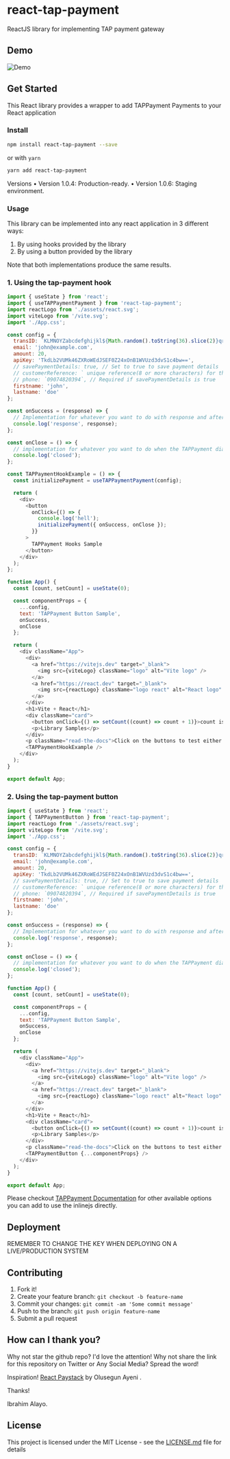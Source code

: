 # react-tap-payment

 ReactJS library for implementing TAP payment gateway

## Demo

![Demo](TestImg.png?raw=true "Demo Image")

## Get Started

This React library provides a wrapper to add TAPPayment Payments to your React application

### Install

```sh
npm install react-tap-payment --save
```

or with `yarn`

```sh
yarn add react-tap-payment
```

Versions
	•	Version 1.0.4: Production-ready.
	•	Version 1.0.6: Staging environment.


### Usage

This library can be implemented into any react application in 3 different ways:

1. By using hooks provided by the library
2. By using a button provided by the library

Note that both implementations produce the same results.

### 1. Using the tap-payment hook

```javascript
import { useState } from 'react';
import { useTAPPaymentPayment } from 'react-tap-payment';
import reactLogo from './assets/react.svg';
import viteLogo from '/vite.svg';
import './App.css';

const config = {
  transID: `KLMNOYZabcdefghijkl${Math.random().toString(36).slice(2)}qrstuvwxyz`,
  email: 'john@example.com',
  amount: 20,
  apiKey: 'TkdLb2VUMk46ZXRoWEdJSEF0Z24xOnB1WVUzd3dvS1c4bw==',
  // savePaymentDetails: true, // Set to true to save payment details
  // customerReference: ` unique reference(8 or more characters) for the customer`, // Required if savePaymentDetails is true
  // phone: `09074820394`, // Required if savePaymentDetails is true
  firstname: 'john',
  lastname: 'doe'
};

const onSuccess = (response) => {
  // Implementation for whatever you want to do with response and after success call.
  console.log('response', response);
};

const onClose = () => {
  // implementation for whatever you want to do when the TAPPayment dialog closed.
  console.log('closed');
};

const TAPPaymentHookExample = () => {
  const initializePayment = useTAPPaymentPayment(config);

  return (
    <div>
      <button
        onClick={() => {
          console.log('hell');
          initializePayment({ onSuccess, onClose });
        }}
      >
        TAPPayment Hooks Sample
      </button>
    </div>
  );
};

function App() {
  const [count, setCount] = useState(0);

  const componentProps = {
    ...config,
    text: 'TAPPayment Button Sample',
    onSuccess,
    onClose
  };

  return (
    <div className="App">
      <div>
        <a href="https://vitejs.dev" target="_blank">
          <img src={viteLogo} className="logo" alt="Vite logo" />
        </a>
        <a href="https://react.dev" target="_blank">
          <img src={reactLogo} className="logo react" alt="React logo" />
        </a>
      </div>
      <h1>Vite + React</h1>
      <div className="card">
        <button onClick={() => setCount((count) => count + 1)}>count is {count}</button>
        <p>Library Samples</p>
      </div>
      <p className="read-the-docs">Click on the buttons to test either usecase</p>
      <TAPPaymentHookExample />
    </div>
  );
}

export default App;

```

### 2. Using the tap-payment button

``` javascript
import { useState } from 'react';
import { TAPPaymentButton } from 'react-tap-payment';
import reactLogo from './assets/react.svg';
import viteLogo from '/vite.svg';
import './App.css';

const config = {
  transID: `KLMNOYZabcdefghijkl${Math.random().toString(36).slice(2)}qrstuvwxyz`,
  email: 'john@example.com',
  amount: 20,
  apiKey: 'TkdLb2VUMk46ZXRoWEdJSEF0Z24xOnB1WVUzd3dvS1c4bw==',
  // savePaymentDetails: true, // Set to true to save payment details
  // customerReference: ` unique reference(8 or more characters) for the customer`, // Required if savePaymentDetails is true
  // phone: `09074820394`, // Required if savePaymentDetails is true
  firstname: 'john',
  lastname: 'doe'
};

const onSuccess = (response) => {
  // Implementation for whatever you want to do with response and after success call.
  console.log('response', response);
};

const onClose = () => {
  // implementation for whatever you want to do when the TAPPayment dialog closed.
  console.log('closed');
};

function App() {
  const [count, setCount] = useState(0);

  const componentProps = {
    ...config,
    text: 'TAPPayment Button Sample',
    onSuccess,
    onClose
  };

  return (
    <div className="App">
      <div>
        <a href="https://vitejs.dev" target="_blank">
          <img src={viteLogo} className="logo" alt="Vite logo" />
        </a>
        <a href="https://react.dev" target="_blank">
          <img src={reactLogo} className="logo react" alt="React logo" />
        </a>
      </div>
      <h1>Vite + React</h1>
      <div className="card">
        <button onClick={() => setCount((count) => count + 1)}>count is {count}</button>
        <p>Library Samples</p>
      </div>
      <p className="read-the-docs">Click on the buttons to test either usecase</p>
      <TAPPaymentButton {...componentProps} />
    </div>
  );
}

export default App;

```

Please checkout [TAPPayment Documentation](https://www.npmjs.com/package/tap-payment-popupjs) for other available options you can add to use the inlinejs directly.

## Deployment

REMEMBER TO CHANGE THE KEY WHEN DEPLOYING ON A LIVE/PRODUCTION SYSTEM

## Contributing

1. Fork it!
2. Create your feature branch: `git checkout -b feature-name`
3. Commit your changes: `git commit -am 'Some commit message'`
4. Push to the branch: `git push origin feature-name`
5. Submit a pull request

## How can I thank you?

Why not star the github repo? I'd love the attention! Why not share the link for this repository on Twitter or Any Social Media? Spread the word!

Inspiration!
[React Paystack](https://www.npmjs.com/package/react-paystack) by Olusegun Ayeni .

Thanks!

Ibrahim Alayo.

## License

This project is licensed under the MIT License - see the [LICENSE.md](LICENSE.md) file for details
